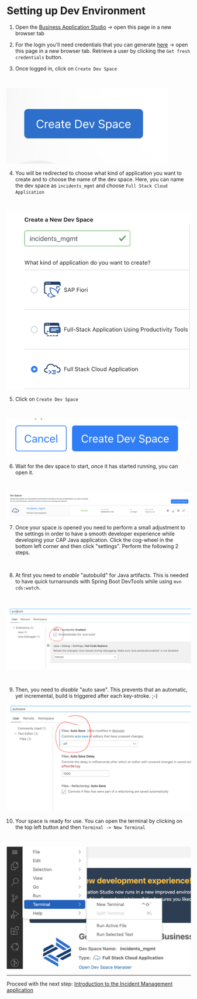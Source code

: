 # Setting up Dev Environment

1. Open the [Business Application Studio](https://lcapteched.eu10cf.applicationstudio.cloud.sap/index.html) -> open this page in a new browser tab

2. For the login you'll need credentials that you can generate [here](https://cap-enablement-team.launchpad.cfapps.eu12.hana.ondemand.com/a6f9aec4-7c3b-4059-a3b6-4b66229a7926.sapfecapcredentials.credentialsservice-0.0.1/index.html) -> open this page in a new browser tab. Retrieve a user by clicking the `Get fresh credentials` button.

3. Once logged in, click on `Create Dev Space`
<br/>

![Create Dev Space](./assets/create_dev_space.png)
<br/>

4. You will be redirected to choose what kind of application you want to create and to choose the name of the dev space. Here, you can name the dev space as `incidents_mgmt` and choose `Full Stack Cloud Application`
<br/>

![Full Stack Cloud Application](./assets/full_stack_application.png)
<br/>

5. Click on `Create Dev Space`
<br/>

![Create Dev Space](./assets/create_space.png)
<br/>

6. Wait for the dev space to start, once it has started running, you can open it.
<br/>

![Open Space](./assets/spaces.png)
<br/>

7. Once your space is opened you need to perform a small adjustment to the settings in order to have a smooth developer experience while developing your CAP Java application. Click the cog-wheel in the bottom left corner and then click "settings". Perform the following 2 steps.
<br/>

8. At first you need to *enable* "autobuild" for Java artifacts. This is needed to have quick turnarounds with Spring Boot DevTools while using `mvn cds:watch`.
<br/>

![enable Java autobuild](./assets/java_auto_build.png)

<br/>

9. Then, you need to *disable* "auto save". This prevents that an automatic, yet incremental, build is triggered after each key-stroke. ;-)

![disable auto save](./assets/java_auto_save.png)

10. Your space is ready for use. You can open the terminal by clicking on the top left button and then `Terminal -> New Terminal`
<br/>

![Open Terminal](./assets/Terminal.png)

***

Proceed with the next step: [Introduction to the Incident Management application](02_java_introduction_to_incident_management_application.md)
